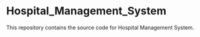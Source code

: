 # Hospital_Management_System

This repository contains the source code for Hospital Management System.
